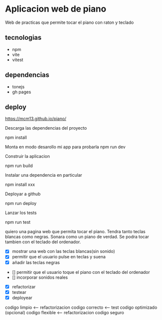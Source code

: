 # Aplicacion web de piano

Web de practicas que permite tocar el piano con raton y teclado

## tecnologias
- npm
- vite
- vitest

## dependencias
- tonejs
- gh pages
  
## deploy

https://mcm13.github.io/piano/

Descarga las dependencias del proyecto

npm install

Monta en modo desarollo mi app para probarla
npm run dev

Construir la aplicacion

npm run build

Instalar una dependencia en particular

npm install xxx

Deployar a github

npm run deploy

Lanzar los tests

npm run test



quiero una pagina web que permita tocar el piano.
Tendra tanto teclas blancas como negras.
Sonara como un piano de verdad.
Se podra tocar tambien con el teclado del ordenador.

- [x] mostrar una web con las teclas blancas(sin sonido)
- [x] permitir que el usuario pulse en teclas y suena
- [x] añadir las teclas negras
- [] permitir que el usuario toque el piano con el teclado del ordenador
- [] incorporar sonidos reales
- [x] refactorizar
- [x] testear
- [x] deployear

codigo limpio <-- refactorizacion
codigo correcto <-- test
codigo optimizado (opcional)
codigo flexible <-- refactorizacion
codigo seguro